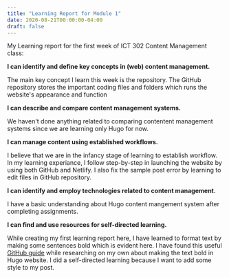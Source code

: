 ```yaml
---
title: "Learning Report for Module 1"
date: 2020-08-21T00:00:00-04:00
draft: false
---
```


My Learning report for the first week of ICT 302 Content Management class:

**I can identify and define key concepts in (web) content management.**

The main key concept I learn this week is the repository. The GitHub repository stores the important coding files and folders which runs the website's appearance and function   


**I can describe and compare content management systems.**

We haven't done anything related to comparing contentent management systems since we are learning only Hugo for now. 


**I can manage content using established workflows.**

I believe that we are in the infancy stage of learning to establish workflow. In my learning experiance, I follow step-by-step in launching the website by using both GitHub and Netlify. I also fix the sample post error by learning to edit files in GitHub repository.  


**I can identify and employ technologies related to content management.**

I have a basic understanding about Hugo content mangement system after completing assignments. 


**I can find and use resources for self-directed learning.**

While creating my first learning report here, I have learned to format text by making some sentences bold which is evident here. I have found this useful [GitHub guide](https://docs.github.com/en/github/writing-on-github/basic-writing-and-formatting-syntax) while researching on my own about making the text bold in Hugo website. I did a self-directed learning because I want to add some style to my post.  
